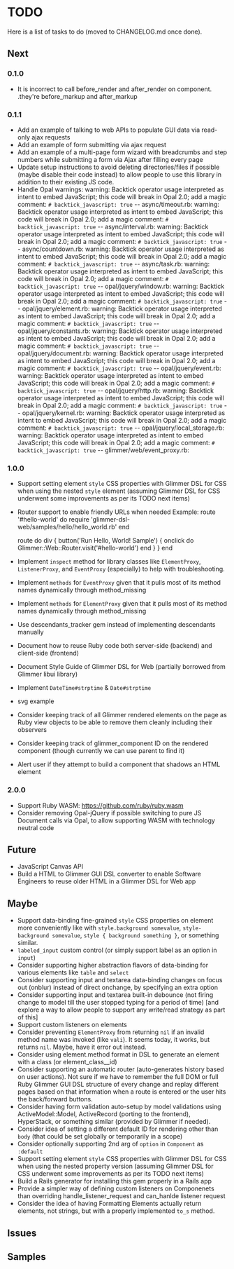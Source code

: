 # TODO

Here is a list of tasks to do (moved to CHANGELOG.md once done).

## Next

### 0.1.0

- It is incorrect to call before_render and after_render on component. .they're before_markup and after_markup

### 0.1.1

- Add an example of talking to web APIs to populate GUI data via read-only ajax requests
- Add an example of form submitting via ajax request
- Add an example of a multi-page form wizard with breadcrumbs and step numbers while submitting a form via Ajax after filling every page
- Update setup instructions to avoid deleting directories/files if possible (maybe disable their code instead) to allow people to use this library in addition to their existing JS code.
- Handle Opal warnings:
warning: Backtick operator usage interpreted as intent to embed JavaScript; this code will break in Opal 2.0; add a magic comment: `# backtick_javascript: true` -- async/timeout.rb:
warning: Backtick operator usage interpreted as intent to embed JavaScript; this code will break in Opal 2.0; add a magic comment: `# backtick_javascript: true` -- async/interval.rb:
warning: Backtick operator usage interpreted as intent to embed JavaScript; this code will break in Opal 2.0; add a magic comment: `# backtick_javascript: true` -- async/countdown.rb:
warning: Backtick operator usage interpreted as intent to embed JavaScript; this code will break in Opal 2.0; add a magic comment: `# backtick_javascript: true` -- async/task.rb:
warning: Backtick operator usage interpreted as intent to embed JavaScript; this code will break in Opal 2.0; add a magic comment: `# backtick_javascript: true` -- opal/jquery/window.rb:
warning: Backtick operator usage interpreted as intent to embed JavaScript; this code will break in Opal 2.0; add a magic comment: `# backtick_javascript: true` -- opal/jquery/element.rb:
warning: Backtick operator usage interpreted as intent to embed JavaScript; this code will break in Opal 2.0; add a magic comment: `# backtick_javascript: true` -- opal/jquery/constants.rb:
warning: Backtick operator usage interpreted as intent to embed JavaScript; this code will break in Opal 2.0; add a magic comment: `# backtick_javascript: true` -- opal/jquery/document.rb:
warning: Backtick operator usage interpreted as intent to embed JavaScript; this code will break in Opal 2.0; add a magic comment: `# backtick_javascript: true` -- opal/jquery/event.rb:
warning: Backtick operator usage interpreted as intent to embed JavaScript; this code will break in Opal 2.0; add a magic comment: `# backtick_javascript: true` -- opal/jquery/http.rb:
warning: Backtick operator usage interpreted as intent to embed JavaScript; this code will break in Opal 2.0; add a magic comment: `# backtick_javascript: true` -- opal/jquery/kernel.rb:
warning: Backtick operator usage interpreted as intent to embed JavaScript; this code will break in Opal 2.0; add a magic comment: `# backtick_javascript: true` -- opal/jquery/local_storage.rb:
warning: Backtick operator usage interpreted as intent to embed JavaScript; this code will break in Opal 2.0; add a magic comment: `# backtick_javascript: true` -- glimmer/web/event_proxy.rb:

### 1.0.0

- Support setting element `style` CSS properties with Glimmer DSL for CSS when using the nested `style` element (assuming Glimmer DSL for CSS underwent some improvements as per its TODO next items)
- Router support to enable friendly URLs when needed
Example:
  route '#hello-world' do
    require 'glimmer-dsl-web/samples/hello/hello_world.rb'
  end

  route do
    div {
      button('Run Hello, World! Sample') {
        onclick do
          Glimmer::Web::Router.visit('#hello-world')
        end
      }
    }
  end
- Implement `inspect` method for library classes like `ElementProxy`, `ListenerProxy`, and `EventProxy` (especially) to help with troubleshooting.
- Implement `methods` for `EventProxy` given that it pulls most of its method names dynamically through method_missing
- Implement `methods` for `ElementProxy` given that it pulls most of its method names dynamically through method_missing
- Use descendants_tracker gem instead of implementing descendants manually
- Document how to reuse Ruby code both server-side (backend) and client-side (frontend)
- Document Style Guide of Glimmer DSL for Web (partially borrowed from Glimmer libui library)
- Implement `DateTime#strptime` & `Date#strptime`
- svg example
- Consider keeping track of all Glimmer rendered elements on the page as Ruby view objects to be able to remove them cleanly including their observers
- Consider keeping track of glimmer_component ID on the rendered component (though currently we can use parent to find it)
- Alert user if they attempt to build a component that shadows an HTML element

### 2.0.0

- Support Ruby WASM: https://github.com/ruby/ruby.wasm
- Consider removing Opal-jQuery if possible switching to pure JS Document calls via Opal, to allow supporting WASM with technology neutral code

## Future

- JavaScript Canvas API
- Build a HTML to Glimmer GUI DSL converter to enable Software Engineers to reuse older HTML in a Glimmer DSL for Web app

## Maybe

- Support data-binding fine-grained `style` CSS properties on element more conveniently like with `style.background somevalue`, `style-background somevalue`, `style { background something }`, or something similar.
- `labeled_input` custom control (or simply support label as an option in `input`)
- Consider supporting higher abstraction flavors of data-binding for various elements like `table` and `select`
- Consider supporting input and textarea data-binding changes on focus out (onblur) instead of direct onchange, by specifying an extra option
- Consider supporting input and textarea built-in debounce (not firing change to model till the user stopped typing for a period of time) [and explore a way to allow people to support any write/read strategy as part of this]
- Support custom listeners on elements
- Consider preventing `ElementProxy` from returning `nil` if an invalid method name was invoked (like `vali`). It seems today, it works, but returns `nil`. Maybe, have it error out instead.
- Consider using element.method format in DSL to generate an element with a class (or element_class__id)
- Consider supporting an automatic router (auto-generates history based on user actions). Not sure if we have to remember the full DOM or full Ruby Glimmer GUI DSL structure of every change and replay different pages based on that information when a route is entered or the user hits the back/forward buttons.
- Consider having form validation auto-setup by model validations using ActiveModel::Model, ActiveRecord (porting to the frontend), HyperStack, or something similar (provided by Glimmer if needed).
- Consider idea of setting a different default ID for rendering other than `body` (that could be set globally or temporarily in a scope)
- Consider optionally supporting 2nd arg of `option` in `Component` as `:default`
- Support setting element `style` CSS properties with Glimmer DSL for CSS when using the nested property version (assuming Glimmer DSL for CSS underwent some improvements as per its TODO next items)
- Build a Rails generator for installing this gem properly in a Rails app
- Provide a simpler way of defining custom listeners on Componenets than overriding handle_listener_request and can_hanlde listener request
- Consider the idea of having Formatting Elements actually return elements, not strings, but with a properly implemented `to_s` method.

## Issues

## Samples
